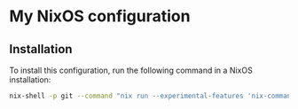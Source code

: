 # My NixOS configuration
## Installation
To install this configuration, run the following command in a NixOS installation:
```bash
nix-shell -p git --command "nix run --experimental-features 'nix-command flakes' github:fabiooo4/nixos-config"
```
